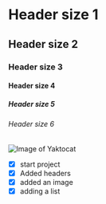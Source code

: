 # Header size 1 
## Header size 2
### Header size 3
#### Header size 4 
##### Header size 5 
###### Header size 6

![Image of Yaktocat](https://octodex.github.com/images/yaktocat.png)


- [x] start project
- [x] Added headers
- [x] added an image
- [x] adding a list
